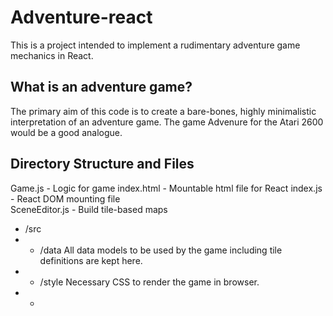 # Adventure-react
This is a project intended to implement a rudimentary adventure game mechanics in React.

## What is an adventure game?
The primary aim of this code is to create a bare-bones, highly minimalistic interpretation of an adventure game. The game Advenure for the Atari 2600 would be a good analogue.

## Directory Structure and Files
Game.js        - Logic for game
index.html     - Mountable html file for React
index.js       - React DOM mounting file  
SceneEditor.js - Build tile-based maps
- /src
- - /data
All data models to be used by the game including tile definitions are kept here.
- - /style
Necessary CSS to render the game in browser.
- - 